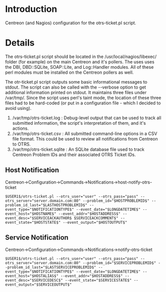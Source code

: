 # Introduction #

Centreon (and Nagios) configuration for the otrs-ticket.pl script.

# Details #

The otrs-ticket.pl script should be located in the /usr/local/nagios/libexec/ folder (for example) on the main Centreon and it's pollers. The uses uses the DBI, DBD::SQLite, SOAP::Lite, and Log::Handler modules. All of these perl modules must be installed on the Centreon pollers as well.

The otr-ticket.pl script outputs some basic informational messages to stdout. The script can also be called with the --verbose option to get additional information printed on stdout. It maintains three files under /var/tmp/. Since the script uses perl's taint mode, the location of these three files had to be hard-coded (or put in a configuration file - which I decided to avoid using).

  1. /var/tmp/otrs-ticket.log : Debug-level output that can be used to track all submitted information, the script's interpretation of them, and it's actions.
  1. /var/tmp/otrs-ticket.csv : All submitted command-line options in a CSV file format. This could be used to review all notifications from Centreon to OTRS.
  1. /var/tmp/otrs-ticket.sqlite : An SQLite database file used to track Centreon Problem IDs and their associated OTRS Ticket IDs.

## Host Notification ##

Centreon->Configuration->Commands->Notifications->host-notify-otrs-ticket

```
$USER1$/otrs-ticket.pl --otrs_user="user" --otrs_pass="pass" --otrs_server="server.domain.com:80" --problem_id="$HOSTPROBLEMID$" --problem_id_last="$LASTHOSTPROBLEMID$" --event_type="$NOTIFICATIONTYPE$" --event_date="$LONGDATETIME$" --event_host="$HOSTNAME$" --event_addr="$HOSTADDRESS$" --event_desc="$SERVICEACKAUTHOR$ $SERVICEACKCOMMENT$" --event_state="$HOSTSTATE$" --event_output="$HOSTOUTPUT$"
```

## Service Notification ##

Centreon->Configuration->Commands->Notifications->notify-otrs-ticket

```
$USER1$/otrs-ticket.pl --otrs_user="user" --otrs_pass="pass" --otrs_server="server.domain.com:80" --problem_id="$SERVICEPROBLEMID$" --problem_id_last="$LASTSERVICEPROBLEMID$" --event_type="$NOTIFICATIONTYPE$" --event_date="$LONGDATETIME$" --event_host="$HOSTALIAS$" --event_addr="$HOSTADDRESS$" --event_desc="$SERVICEDESC$" --event_state="$SERVICESTATE$" --event_output="$SERVICEOUTPUT$"
```